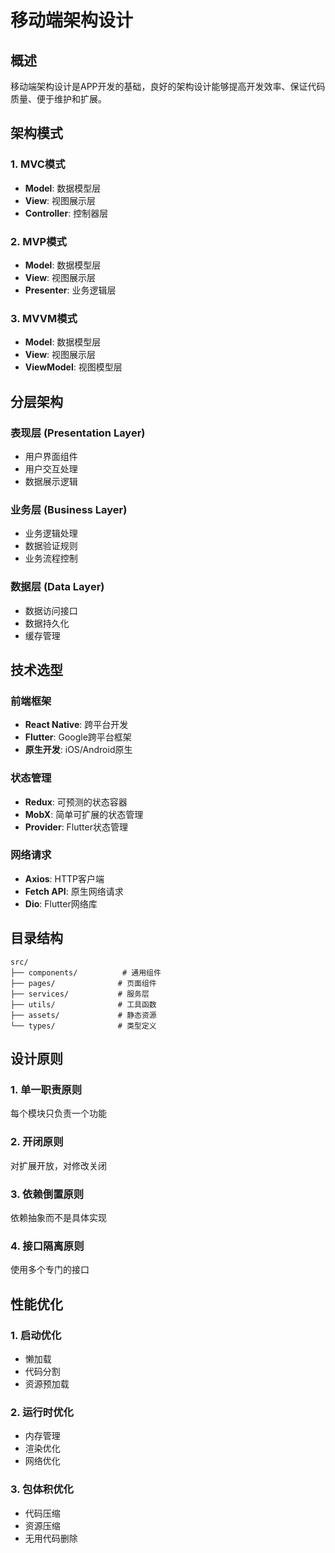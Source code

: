 # 移动端架构设计

## 概述

移动端架构设计是APP开发的基础，良好的架构设计能够提高开发效率、保证代码质量、便于维护和扩展。

## 架构模式

### 1. MVC模式
- **Model**: 数据模型层
- **View**: 视图展示层  
- **Controller**: 控制器层

### 2. MVP模式
- **Model**: 数据模型层
- **View**: 视图展示层
- **Presenter**: 业务逻辑层

### 3. MVVM模式
- **Model**: 数据模型层
- **View**: 视图展示层
- **ViewModel**: 视图模型层

## 分层架构

### 表现层 (Presentation Layer)
- 用户界面组件
- 用户交互处理
- 数据展示逻辑

### 业务层 (Business Layer)
- 业务逻辑处理
- 数据验证规则
- 业务流程控制

### 数据层 (Data Layer)
- 数据访问接口
- 数据持久化
- 缓存管理

## 技术选型

### 前端框架
- **React Native**: 跨平台开发
- **Flutter**: Google跨平台框架
- **原生开发**: iOS/Android原生

### 状态管理
- **Redux**: 可预测的状态容器
- **MobX**: 简单可扩展的状态管理
- **Provider**: Flutter状态管理

### 网络请求
- **Axios**: HTTP客户端
- **Fetch API**: 原生网络请求
- **Dio**: Flutter网络库

## 目录结构

```
src/
├── components/          # 通用组件
├── pages/              # 页面组件
├── services/           # 服务层
├── utils/              # 工具函数
├── assets/             # 静态资源
└── types/              # 类型定义
```

## 设计原则

### 1. 单一职责原则
每个模块只负责一个功能

### 2. 开闭原则
对扩展开放，对修改关闭

### 3. 依赖倒置原则
依赖抽象而不是具体实现

### 4. 接口隔离原则
使用多个专门的接口

## 性能优化

### 1. 启动优化
- 懒加载
- 代码分割
- 资源预加载

### 2. 运行时优化
- 内存管理
- 渲染优化
- 网络优化

### 3. 包体积优化
- 代码压缩
- 资源压缩
- 无用代码删除 